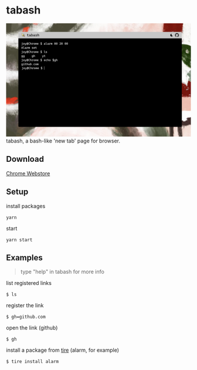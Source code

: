 # tabash
![screenshot](./public/tabash-screenshot.png)
tabash, a bash-like 'new tab' page for browser.

## Download
[Chrome Webstore](https://chrome.google.com/webstore/detail/tabash/jpcolfmebaaehfnfhbkjhaopoelkjgni?hl=ko&authuser=0)

## Setup

install packages

```Shell
yarn
```

start

```Shell
yarn start
```

## Examples

> type "help" in tabash for more info

list registered links

```Shell
$ ls
```

register the link

```Shell
$ gh=github.com
```

open the link (github)

```Shell
$ gh
```

install a package from [tire](https://github.com/jshan2017/tire) (alarm, for example)

```Shell
$ tire install alarm
```
